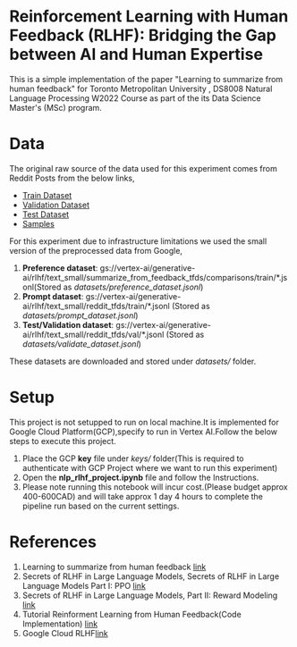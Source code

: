# Reinforcement Learning with Human Feedback (RLHF): Bridging the Gap between AI and Human Expertise

This is a simple implementation of the  paper "Learning to summarize from human feedback" for Toronto Metropolitan University , DS8008 Natural Language Processing W2022 Course as part of the its Data Science Master's (MSc) program.

# Data

The original raw source of the data used for this experiment comes from Reddit Posts from the below links,

* [Train Dataset](https://openaipublic.blob.core.windows.net/summarize-from-feedback/datasets/tldr_3_filtered/train.jsonl)
* [Validation Dataset](https://openaipublic.blob.core.windows.net/summarize-from-feedback/datasets/tldr_3_filtered/valid.jsonl)
* [Test Dataset](https://openaipublic.blob.core.windows.net/summarize-from-feedback/datasets/tldr_3_filtered/test.jsonl)
* [Samples](https://openaipublic.blob.core.windows.net/summarize-from-feedback/datasets/tldr_3_filtered/samples.txt)

For this experiment due to infrastructure limitations we used the small version of the preprocessed data from Google,

1. **Preference dataset**: gs://vertex-ai/generative-ai/rlhf/text_small/summarize_from_feedback_tfds/comparisons/train/*.jsonl(Stored as *datasets/preference_dataset.jsonl*)
2. **Prompt dataset**: gs://vertex-ai/generative-ai/rlhf/text_small/reddit_tfds/train/*.jsonl (Stored as *datasets/prompt_dataset.jsonl*)
3. **Test/Validation dataset**: gs://vertex-ai/generative-ai/rlhf/text_small/reddit_tfds/val/*.jsonl (Stored as *datasets/validate_dataset.jsonl*)

These datasets are downloaded and stored under *datasets/* folder.

# Setup

This project is not setupped to run on local machine.It is implemented for Google Cloud Platform(GCP),specify to run in Vertex AI.Follow the below steps to execute this project.

1. Place the GCP **key** file under *keys/* folder(This is required to authenticate with GCP Project where we want to run this experiment)
2. Open the **nlp_rlhf_project.ipynb** file and follow the Instructions.
3. Please note running this notebook will incur cost.(Please budget approx 400-600CAD) and will take approx 1 day 4 hours to complete the pipeline run based on the current settings. 


# References

1. Learning to summarize from human feedback [link](https://arxiv.org/abs/2009.01325)
2. Secrets of RLHF in Large Language Models, Secrets of RLHF in Large Language Models Part I: PPO [link]( https://arxiv.org/pdf/2307.04964.pdf)
3. Secrets of RLHF in Large Language Models, Part II: Reward Modeling [link](https://arxiv.org/pdf/2401.06080.pdf)
4. Tutorial Reinforment Learning from Human Feedback(Code Implementation) [link](https://learn.deeplearning.ai/reinforcement-learning-from-human-feedback)
5. Google Cloud RLHF[link](https://cloud.google.com/vertex-ai/generative-ai/docs/models/tune-text-models-rlhf)
   
